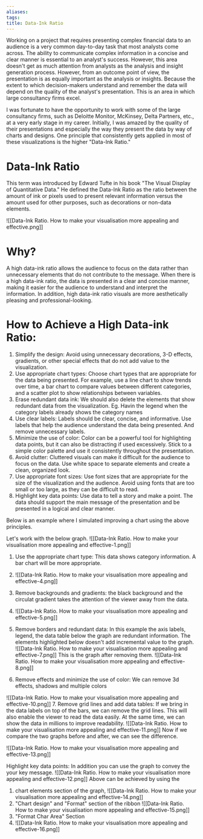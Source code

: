 ```yaml
---
aliases: 
tags: 
title: Data-Ink Ratio
---
```


Working on a project that requires presenting complex financial data to an audience is a very common day-to-day task that most analysts come across. The ability to communicate complex information in a concise and clear manner is essential to an analyst's success. However, this area doesn't get as much attention from analysts as the analysis and insight generation process. However, from an outcome point of view, the presentation is as equally important as the analysis or insights. Because the extent to which decision-makers understand and remember the data will depend on the quality of the analyst's presentation. This is an area in which large consultancy firms excel.

I was fortunate to have the opportunity to work with some of the large consultancy firms, such as Deloitte Monitor, McKinsey, Delta Partners, etc., at a very early stage in my career. Initially, I was amazed by the quality of their presentations and especially the way they present the data by way of charts and designs. One principle that consistently gets applied in most of these visualizations is the higher "Data-Ink Ratio."

# Data-Ink Ratio

This term was introduced by Edward Tufte in his book "The Visual Display of Quantitative Data." He defined the Data-Ink Ratio as the ratio between the amount of ink or pixels used to present relevant information versus the amount used for other purposes, such as decorations or non-data elements.

![[Data-Ink Ratio. How to make your visualisation more appealing and effective.png]]

# Why?

A high data-ink ratio allows the audience to focus on the data rather than unnecessary elements that do not contribute to the message. When there is a high data-ink ratio, the data is presented in a clear and concise manner, making it easier for the audience to understand and interpret the information. In addition, high data-ink ratio visuals are more aesthetically pleasing and professional-looking.

# How to Achieve a High Data-ink Ratio:

1. Simplify the design: Avoid using unnecessary decorations, 3-D effects, gradients, or other special effects that do not add value to the visualization.
2. Use appropriate chart types: Choose chart types that are appropriate for the data being presented. For example, use a line chart to show trends over time, a bar chart to compare values between different categories, and a scatter plot to show relationships between variables.
4. Erase redundant data ink: We should also delete the elements that show redundant data from the visualization. Eg. Havin the legend when the category labels already shows the category names
5. Use clear labels: Labels should be clear, concise, and informative. Use labels that help the audience understand the data being presented. And remove unnecessary labels.
3. Minimize the use of color: Color can be a powerful tool for highlighting data points, but it can also be distracting if used excessively. Stick to a simple color palette and use it consistently throughout the presentation.
6. Avoid clutter: Cluttered visuals can make it difficult for the audience to focus on the data. Use white space to separate elements and create a clean, organized look.
7. Use appropriate font sizes: Use font sizes that are appropriate for the size of the visualization and the audience. Avoid using fonts that are too small or too large, as they can be difficult to read.
8. Highlight key data points: Use data to tell a story and make a point. The data should support the main message of the presentation and be presented in a logical and clear manner.

Below is an example where I simulated improving a chart using the above principles.  

Let's work with the below graph. 
![[Data-Ink Ratio. How to make your visualisation more appealing and effective-1.png]]

1. Use the appropriate chart type: This data shows category information. A bar chart will be more appropriate.
2. ![[Data-Ink Ratio. How to make your visualisation more appealing and effective-4.png]]
3. Remove backgrounds and gradients: the black background and the circulat gradient takes the attention of the viewer away from the data.
4. ![[Data-Ink Ratio. How to make your visualisation more appealing and effective-5.png]]
5. Remove borders and redundant data: In this example the axis labels, legend, the data table below the graph are redundant information. The elements highlighted below doesn't add incremental value to the graph. 
![[Data-Ink Ratio. How to make your visualisation more appealing and effective-7.png]]
This is the graph after removing them. ![[Data-Ink Ratio. How to make your visualisation more appealing and effective-8.png]]

6. Remove effects and minimize the use of color: We can remove  3d effects, shadows and multiple colors


![[Data-Ink Ratio. How to make your visualisation more appealing and effective-10.png]]
7. Remove grid lines and add data tables: If we bring in the data labels on top of the bars, we can remove the grid lines. This will also enable the viewer to read the data easily. At the same time, we can show the data in millions to improve readability. 
![[Data-Ink Ratio. How to make your visualisation more appealing and effective-11.png]]
Now if we compare the two graphs before and after, we can see the difference. 

![[Data-Ink Ratio. How to make your visualisation more appealing and effective-13.png]]


Highlight key data points: In addition you can use the graph to convey the your key message. 
![[Data-Ink Ratio. How to make your visualisation more appealing and effective-12.png]]
Above can be achieved by using the 
1. chart elements section of the graph,  ![[Data-Ink Ratio. How to make your visualisation more appealing and effective-14.png]]
2. "Chart design" and "Format" section of the ribbon
![[Data-Ink Ratio. How to make your visualisation more appealing and effective-15.png]]
2. "Format Char Area" Section
1. ![[Data-Ink Ratio. How to make your visualisation more appealing and effective-16.png]]